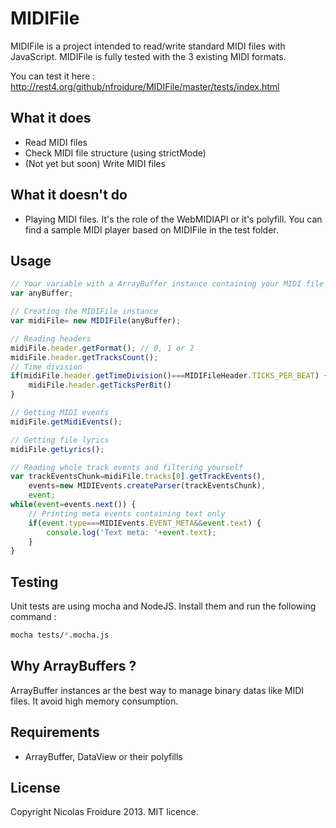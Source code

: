 MIDIFile
============

MIDIFile is a project intended to read/write standard MIDI files with JavaScript. MIDIFile is fully tested with the 3 existing MIDI formats.

You can test it here : http://rest4.org/github/nfroidure/MIDIFile/master/tests/index.html

What it does
-------------
* Read MIDI files
* Check MIDI file structure (using strictMode)
*	(Not yet but soon) Write MIDI files

What it doesn't do
-------------
*	Playing MIDI files. It's the role of the WebMIDIAPI or it's polyfill. You can find a sample MIDI player based on MIDIFile in the test folder.

Usage
-------------
```js
// Your variable with a ArrayBuffer instance containing your MIDI file
var anyBuffer;

// Creating the MIDIFile instance
var midiFile= new MIDIFile(anyBuffer);

// Reading headers
midiFile.header.getFormat(); // 0, 1 or 2
midiFile.header.getTracksCount();
// Time division
if(midiFile.header.getTimeDivision()===MIDIFileHeader.TICKS_PER_BEAT) {
	midiFile.header.getTicksPerBit()
}

// Getting MIDI events
midiFile.getMidiEvents();

// Getting file lyrics
midiFile.getLyrics();

// Reading whole track events and filtering yourself
var trackEventsChunk=midiFile.tracks[0].getTrackEvents(),
	events=new MIDIEvents.createParser(trackEventsChunk),
	event;
while(event=events.next()) {
	// Printing meta events containing text only
	if(event.type===MIDIEvents.EVENT_META&&event.text) {
		console.log('Text meta: '+event.text);
	}
}
```

Testing
-------------
Unit tests are using mocha and NodeJS. Install them and run the following command :

```bash
mocha tests/*.mocha.js
```

Why ArrayBuffers ?
-------------
ArrayBuffer instances ar the best way to manage binary datas like MIDI files. It avoid high memory consumption.

Requirements
-------------
* ArrayBuffer, DataView or their polyfills

License
-------
Copyright Nicolas Froidure 2013. MIT licence.

